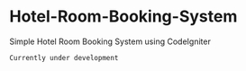 # Hotel-Room-Booking-System
Simple Hotel Room Booking System using CodeIgniter

```Currently under development```
